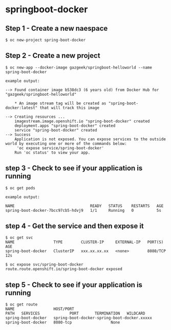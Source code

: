 # springboot-docker
 
 
## Step 1 - Create a new naespace  
``` 
$ oc new-project spring-boot-docker
```


## Step 2 - Create a new project 
``` 
$ oc new-app --docker-image gazgeek/springboot-helloworld --name spring-boot-docker

example output:

--> Found container image b538dc3 (6 years old) from Docker Hub for "gazgeek/springboot-helloworld"

    * An image stream tag will be created as "spring-boot-docker:latest" that will track this image

--> Creating resources ...
    imagestream.image.openshift.io "spring-boot-docker" created
    deployment.apps "spring-boot-docker" created
    service "spring-boot-docker" created
--> Success
    Application is not exposed. You can expose services to the outside world by executing one or more of the commands below:
     'oc expose service/spring-boot-docker' 
    Run 'oc status' to view your app.
```  


## step 3 - Check to see if your application is running
```
$ oc get pods

example output:

NAME                                 READY   STATUS    RESTARTS   AGE
spring-boot-docker-7bcc97cb5-hdvj9   1/1     Running   0          5s
```

## step 4 - Get the service and then expose it
```
$ oc get svc
NAME                 TYPE        CLUSTER-IP     EXTERNAL-IP   PORT(S)    AGE
spring-boot-docker   ClusterIP   xxx.xx.xx.xx   <none>        8080/TCP   12s

$ oc expose svc/spring-boot-docker
route.route.openshift.io/spring-boot-docker exposed
```

## step 5 - Check to see if your application is running
```
$ oc get route 
NAME                 HOST/PORT                                                            PATH   SERVICES             PORT       TERMINATION   WILDCARD
spring-boot-docker   spring-boot-docker-spring-boot-docker.xxxxx        spring-boot-docker   8080-tcp                 None
